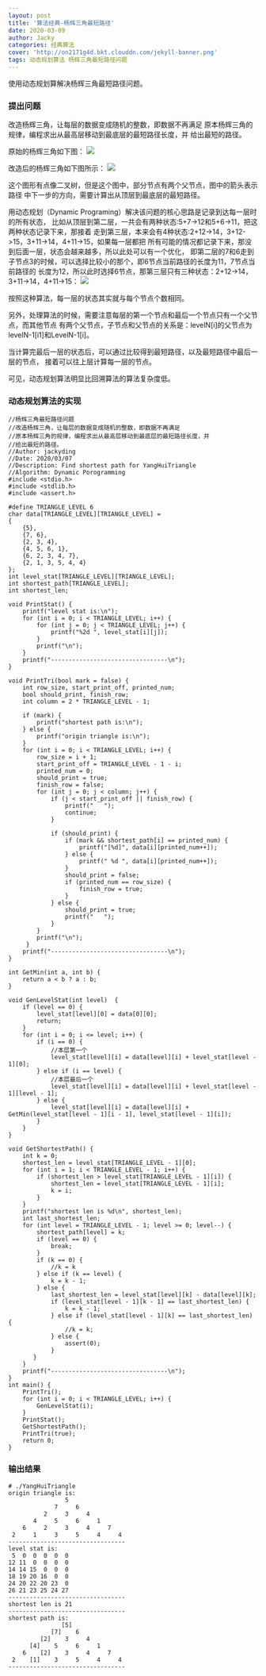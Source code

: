 ```yaml
---
layout: post
title: '算法经典-杨辉三角最短路径'
date: 2020-03-09
author: Jacky
categories: 经典算法
cover: 'http://on2171g4d.bkt.clouddn.com/jekyll-banner.png'
tags: 动态规划算法 杨辉三角最短路径问题
---
```


使用动态规划算解决杨辉三角最短路径问题。

### 提出问题
改造杨辉三角，让每层的数据变成随机的整数，即数据不再满足
原本杨辉三角的规律，编程求出从最高层移动到最底层的最短路径长度，并
给出最短的路径。

原始的杨辉三角如下图：
![](/assets/img/Original_YangHuiTriangle.jpg)

改造后的杨辉三角如下图所示：
![](/assets/img/Special_YangHuiTriangle.jpg)

这个图形有点像二叉树，但是这个图中，部分节点有两个父节点，图中的箭头表示路径
中下一步的方向，需要计算出从顶层到最底层的最短路径。

用动态规划（Dynamic Programing）解决该问题的核心思路是记录到达每一层时的所有状态，
比如从顶层到第二层，一共会有两种状态:5+7->12和5+6->11，把这两种状态记录下来，那接着
走到第三层，本来会有4种状态:2+12->14，3+12->15，3+11->14，4+11->15，如果每一层都把
所有可能的情况都记录下来，那没到后面一层，状态会越来越多，所以此处可以有一个优化，
即第二层的7和6走到子节点3的时候，可以选择比较小的那个，即6节点当前路径的长度为11，7节点当前路径的
长度为12，所以此时选择6节点，那第三层只有三种状态：2+12->14，3+11->14，4+11->15：
![](/assets/img/Special_YangHuiTriangle1.jpg)

按照这种算法，每一层的状态其实就与每个节点个数相同。

另外，处理算法的时候，需要注意每层的第一个节点和最后一个节点只有一个父节点，而其他节点
有两个父节点，子节点和父节点的关系是：levelN[i]的父节点为levelN-1[i1]和LevelN-1[i]。

当计算完最后一层的状态后，可以通过比较得到最短路径，以及最短路径中最后一层的节点，
接着可以往上层计算每一层的节点。

可见，动态规划算法明显比回溯算法的算法复杂度低。


### 动态规划算法的实现
```clike
//杨辉三角最短路径问题 
//改造杨辉三角，让每层的数据变成随机的整数，即数据不再满足
//原本杨辉三角的规律，编程求出从最高层移动到最底层的最短路径长度，并
//给出最短的路径。
//Author: jackyding
//Date: 2020/03/07
//Description: Find shortest path for YangHuiTriangle
//Algorithm: Dynamic Porogramming
#include <stdio.h>
#include <stdlib.h>
#include <assert.h>

#define TRIANGLE_LEVEL 6
char data[TRIANGLE_LEVEL][TRIANGLE_LEVEL] =
{
    {5},
    {7, 6},
    {2, 3, 4},
    {4, 5, 6, 1},
    {6, 2, 3, 4, 7},
    {2, 1, 3, 5, 4, 4}
};
int level_stat[TRIANGLE_LEVEL][TRIANGLE_LEVEL];
int shortest_path[TRIANGLE_LEVEL];
int shortest_len;

void PrintStat() {
    printf("level stat is:\n");
    for (int i = 0; i < TRIANGLE_LEVEL; i++) {
        for (int j = 0; j < TRIANGLE_LEVEL; j++) {
            printf("%2d ", level_stat[i][j]);
        }
        printf("\n");
    }
    printf("---------------------------------\n");
}

void PrintTri(bool mark = false) {
    int row_size, start_print_off, printed_num;
    bool should_print, finish_row;
    int column = 2 * TRIANGLE_LEVEL - 1;

    if (mark) {
        printf("shortest path is:\n");
    } else {
        printf("origin triangle is:\n");
    }
    for (int i = 0; i < TRIANGLE_LEVEL; i++) {
        row_size = i + 1;
        start_print_off = TRIANGLE_LEVEL - 1 - i;
        printed_num = 0;
        should_print = true;
        finish_row = false;
        for (int j = 0; j < column; j++) {
            if (j < start_print_off || finish_row) {
                printf("   ");
                continue;
            }

            if (should_print) {
                if (mark && shortest_path[i] == printed_num) {
                    printf("[%d]", data[i][printed_num++]);
                } else {
                    printf(" %d ", data[i][printed_num++]);
                }
                should_print = false;
                if (printed_num == row_size) {
                    finish_row = true;
                }
            } else {
                should_print = true;
                printf("   ");
            }
        }
        printf("\n");
     }
    printf("---------------------------------\n");
}

int GetMin(int a, int b) {
    return a < b ? a : b;
}

void GenLevelStat(int level)  {
    if (level == 0) {
        level_stat[level][0] = data[0][0];
        return;
    }
    for (int i = 0; i <= level; i++) {
        if (i == 0) {
            //本层第一个
            level_stat[level][i] = data[level][i] + level_stat[level - 1][0];
        } else if (i == level) {
            //本层最后一个
            level_stat[level][i] = data[level][i] + level_stat[level - 1][level - 1];
        } else {
            level_stat[level][i] = data[level][i] + GetMin(level_stat[level - 1][i - 1], level_stat[level - 1][i]);
        }
    }
}

void GetShortestPath() {
    int k = 0;
    shortest_len = level_stat[TRIANGLE_LEVEL - 1][0];
    for (int i = 1; i < TRIANGLE_LEVEL - 1; i++) {
        if (shortest_len > level_stat[TRIANGLE_LEVEL - 1][i]) {
            shortest_len = level_stat[TRIANGLE_LEVEL - 1][i];
            k = i;
        }
    }
    printf("shortest len is %d\n", shortest_len);
    int last_shortest_len;
    for (int level = TRIANGLE_LEVEL - 1; level >= 0; level--) {
        shortest_path[level] = k;
        if (level == 0) {
            break;
        }
        if (k == 0) {
            //k = k
        } else if (k == level) {
            k = k - 1;
        } else {
            last_shortest_len = level_stat[level][k] - data[level][k];
            if (level_stat[level - 1][k - 1] == last_shortest_len) {
                k = k - 1;
            } else if (level_stat[level - 1][k] == last_shortest_len) {
                //k = k;
            } else {
                assert(0);
            }
       }
    }
    printf("---------------------------------\n");
}
int main() {
    PrintTri();
    for (int i = 0; i < TRIANGLE_LEVEL; i++) {
        GenLevelStat(i);
    }
    PrintStat();
    GetShortestPath();
    PrintTri(true);
    return 0;
}

```
### 输出结果
```clike
# ./YangHuiTriangle
origin triangle is:
                5
             7     6
          2     3     4
       4     5     6     1
    6     2     3     4     7
 2     1     3     5     4     4
---------------------------------
level stat is:
 5  0  0  0  0  0
12 11  0  0  0  0
14 14 15  0  0  0
18 19 20 16  0  0
24 20 22 20 23  0
26 21 23 25 24 27
---------------------------------
shortest len is 21
---------------------------------
shortest path is:
               [5]
            [7]    6
         [2]    3     4
      [4]    5     6     1
    6    [2]    3     4     7
 2    [1]    3     5     4     4
---------------------------------
```